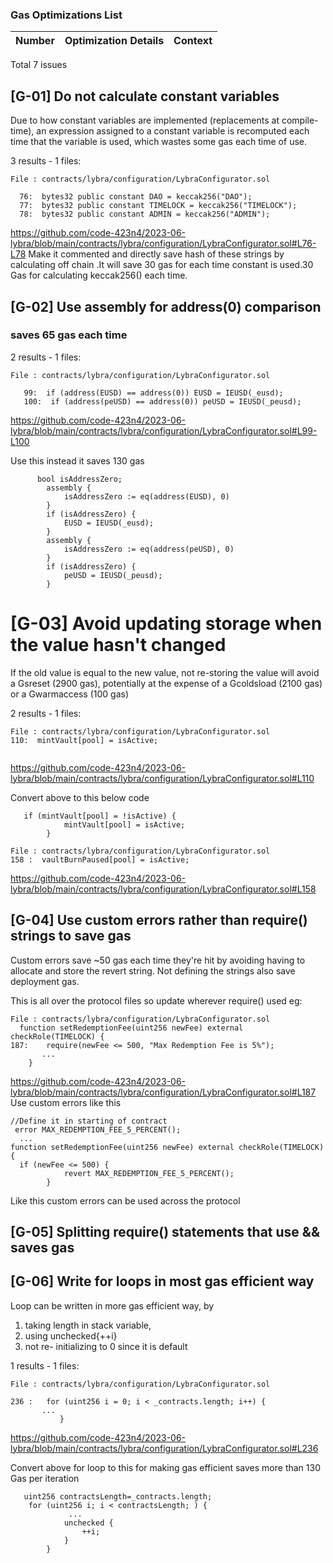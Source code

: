 ### Gas Optimizations List
| Number | Optimization Details | Context |
|:--:|:-------| :-----:|


Total 7 issues

## [G-01]  Do not calculate constant variables
Due to how constant variables are implemented (replacements at compile-time), an expression assigned to a 
constant variable is recomputed each time that the variable is used, which wastes some gas each time of use.

3 results - 1 files:

```solidity
File : contracts/lybra/configuration/LybraConfigurator.sol

  76:  bytes32 public constant DAO = keccak256("DAO");
  77:  bytes32 public constant TIMELOCK = keccak256("TIMELOCK");
  78:  bytes32 public constant ADMIN = keccak256("ADMIN");
```
 https://github.com/code-423n4/2023-06-lybra/blob/main/contracts/lybra/configuration/LybraConfigurator.sol#L76-L78
Make it commented and directly save hash of these strings by calculating off chain .It will save 30 gas for each time constant is used.30 Gas for calculating keccak256() each time.

## [G-02]  Use assembly for address(0) comparison 
### saves 65 gas each time 

2 results - 1 files:

```solidity
File : contracts/lybra/configuration/LybraConfigurator.sol

   99:  if (address(EUSD) == address(0)) EUSD = IEUSD(_eusd);
   100:  if (address(peUSD) == address(0)) peUSD = IEUSD(_peusd);
```
https://github.com/code-423n4/2023-06-lybra/blob/main/contracts/lybra/configuration/LybraConfigurator.sol#L99-L100

Use this instead it saves 130 gas
```solidity
      bool isAddressZero;
        assembly {
            isAddressZero := eq(address(EUSD), 0)
        }
        if (isAddressZero) {
            EUSD = IEUSD(_eusd);
        }
        assembly {
            isAddressZero := eq(address(peUSD), 0)
        }
        if (isAddressZero) {
            peUSD = IEUSD(_peusd);
        }
```
# [G-03] Avoid updating storage when the value hasn't changed
If the old value is equal to the new value, not re-storing the value will avoid a Gsreset (2900 gas), potentially at the expense of a Gcoldsload (2100 gas) or a Gwarmaccess (100 gas)

2 results - 1 files:

```solidity
File : contracts/lybra/configuration/LybraConfigurator.sol
110:  mintVault[pool] = isActive;
  
```
https://github.com/code-423n4/2023-06-lybra/blob/main/contracts/lybra/configuration/LybraConfigurator.sol#L110

Convert above to this below code
```solidity
   if (mintVault[pool] = !isActive) {
            mintVault[pool] = isActive;
        }
```

```solidity
File : contracts/lybra/configuration/LybraConfigurator.sol
158 :  vaultBurnPaused[pool] = isActive;
```
https://github.com/code-423n4/2023-06-lybra/blob/main/contracts/lybra/configuration/LybraConfigurator.sol#L158

## [G-04]  Use custom errors rather than require() strings to save gas
Custom errors save ~50 gas each time they're hit by avoiding having to allocate and store the revert string. Not defining the strings also save deployment gas.

This is all over the protocol files so update wherever require() used
eg:

```solidity
File : contracts/lybra/configuration/LybraConfigurator.sol
  function setRedemptionFee(uint256 newFee) external checkRole(TIMELOCK) {
187:    require(newFee <= 500, "Max Redemption Fee is 5%");
       ...
    }
```
https://github.com/code-423n4/2023-06-lybra/blob/main/contracts/lybra/configuration/LybraConfigurator.sol#L187
Use custom errors like this 
```solidity
//Define it in starting of contract
 error MAX_REDEMPTION_FEE_5_PERCENT();
  ...
function setRedemptionFee(uint256 newFee) external checkRole(TIMELOCK) {
  if (newFee <= 500) {
            revert MAX_REDEMPTION_FEE_5_PERCENT();
        }

```
Like this custom errors can be used across the protocol 

## [G-05] Splitting require() statements that use && saves gas

## [G-06] Write for loops in most gas efficient way 
Loop can be written in more gas efficient way, by
1. taking length in stack variable,
2. using unchecked{++i}
3. not re- initializing to 0 since it is default

1 results - 1 files:

```solidity
File : contracts/lybra/configuration/LybraConfigurator.sol

236 :   for (uint256 i = 0; i < _contracts.length; i++) {
       ...
           }
```
https://github.com/code-423n4/2023-06-lybra/blob/main/contracts/lybra/configuration/LybraConfigurator.sol#L236

Convert above for loop to this for making gas efficient saves more than 130 Gas per iteration
```solidity
   uint256 contractsLength=_contracts.length;
    for (uint256 i; i < contractsLength; ) {
             ...
            unchecked {
                ++i;
            }
        }

```
